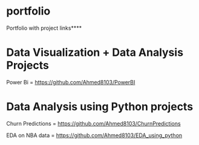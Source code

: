 # portfolio
Portfolio with project links****

# Data Visualization + Data Analysis Projects
Power Bi = https://github.com/Ahmed8103/PowerBI

# Data Analysis using Python projects
Churn Predictions = https://github.com/Ahmed8103/ChurnPredictions        


EDA on NBA data = https://github.com/Ahmed8103/EDA_using_python


